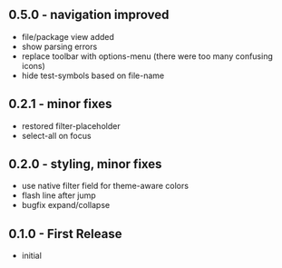 ## 0.5.0 - navigation improved
 * file/package view added
 * show parsing errors
 * replace toolbar with options-menu (there were too many confusing icons)
 * hide test-symbols based on file-name

## 0.2.1 - minor fixes
 * restored filter-placeholder
 * select-all on focus

## 0.2.0 - styling, minor fixes
 * use native filter field for theme-aware colors
 * flash line after jump
 * bugfix expand/collapse

## 0.1.0 - First Release
 * initial
